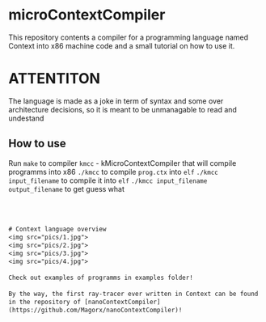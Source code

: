 # microContextCompiler
This repository contents a compiler for a programming language named Context into x86 machine code and a small tutorial on how to use it.

# ATTENTITON
The language is made as a joke in term of syntax and some over architecture decisions, so it is meant to be unmanagable to read and undestand

## How to use
Run ```make``` to compiler ```kmcc``` - kMicroContextCompiler that will compile programms into x86
```./kmcc``` to compile ```prog.ctx``` into ```elf```
```./kmcc input_filename``` to compile it into ```elf```
```./kmcc input_filename output_filename``` to get guess what
```



# Context language overview
<img src="pics/1.jpg">
<img src="pics/2.jpg">
<img src="pics/3.jpg">
<img src="pics/4.jpg">  

Check out examples of programms in examples folder!

By the way, the first ray-tracer ever written in Context can be found in the repository of [nanoContextCompiler](https://github.com/Magorx/nanoContextCompiler)!
